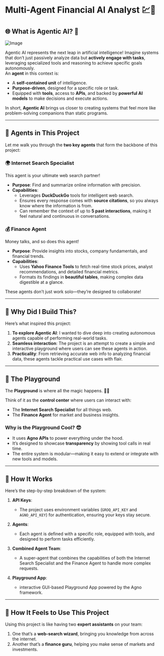 # Multi-Agent Financial AI Analyst 💹🤖

## 🌐 **What is Agentic AI?** 🤔  
![Image](https://github.com/user-attachments/assets/36331616-407a-4da9-8013-18955fedea9e)

Agentic AI represents the next leap in artificial intelligence! Imagine systems that don’t just passively analyze data but **actively engage with tasks**, leveraging specialized tools and reasoning to achieve specific goals autonomously.  
An **agent** in this context is:  
- A **self-contained unit** of intelligence.  
- **Purpose-driven**, designed for a specific role or task.  
- Equipped with **tools**, access to **APIs**, and backed by **powerful AI models** to make decisions and execute actions.  

In short, **Agentic AI** brings us closer to creating systems that feel more like problem-solving companions than static programs.  

---

## 🤖 **Agents in This Project**  

Let me walk you through the **two key agents** that form the backbone of this project:  

### 🌍 **Internet Search Specialist**  
This agent is your ultimate web search partner!  
- **Purpose**: Find and summarize online information with precision.  
- **Capabilities**:  
  - Leverages **DuckDuckGo** tools for intelligent web search.  
  - Ensures every response comes with **source citations**, so you always know where the information is from.  
  - Can remember the context of up to **5 past interactions**, making it feel natural and continuous in conversations.  

### 💰 **Finance Agent**  
Money talks, and so does this agent!  
- **Purpose**: Provide insights into stocks, company fundamentals, and financial trends.  
- **Capabilities**:  
  - Uses **Yahoo Finance Tools** to fetch real-time stock prices, analyst recommendations, and detailed financial metrics.  
  - Formats its findings in **beautiful tables**, making complex data digestible at a glance.  

These agents don’t just work solo—they’re designed to collaborate!  

---

## 🎯 **Why Did I Build This?**  

Here’s what inspired this project:  
1. **To explore Agentic AI**: I wanted to dive deep into creating autonomous agents capable of performing real-world tasks.  
2. **Seamless interaction**: The project is an attempt to create a simple and interactive playground where users can see these agents in action.  
3. **Practicality**: From retrieving accurate web info to analyzing financial data, these agents tackle practical use cases with flair.  

---

## 🚀 **The Playground**  

The **Playground** is where all the magic happens. 🎩✨  

Think of it as the **control center** where users can interact with:  
- The **Internet Search Specialist** for all things web.  
- The **Finance Agent** for market and business insights.  

### Why is the Playground Cool? 😎  
- It uses **Agno APIs** to power everything under the hood.  
- It’s designed to showcase **transparency** by showing tool calls in real time.  
- The entire system is modular—making it easy to extend or integrate with new tools and models.  

---

## 🔑 **How It Works**  

Here’s the step-by-step breakdown of the system:  

1. **API Keys**:  
   - The project uses environment variables (`GROQ_API_KEY` and `AGNO_API_KEY`) for authentication, ensuring your keys stay secure.  

2. **Agents**:  
   - Each agent is defined with a specific role, equipped with tools, and designed to perform tasks efficiently.  

3. **Combined Agent Team**:  
   - A super-agent that combines the capabilities of both the Internet Search Specialist and the Finance Agent to handle more complex requests.  

4. **Playground App**:  
   - interactive GUI-based Playground App powered by the Agno framework.



---

## 🌟 **How It Feels to Use This Project**  

Using this project is like having two **expert assistants** on your team:  
1. One that’s a **web-search wizard**, bringing you knowledge from across the internet.  
2. Another that’s a **finance guru**, helping you make sense of markets and investments.  



